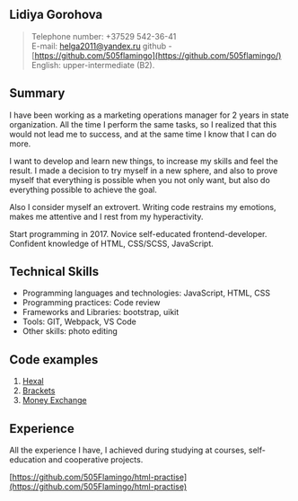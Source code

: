 ## Lidiya Gorohova

> Telephone number: +37529 542-36-41  
> E-mail: helga2011@yandex.ru
> github - [https://github.com/505flamingo](https://github.com/505flamingo/)
> English: upper-intermediate (B2).

## Summary

I have been working as a marketing operations manager for 2 years in state organization. All the time I perform the same tasks, so I realized that this would not lead me to success, and at the same time I know that I can do more.

I want to develop and learn new things, to increase my skills and feel the result. I made a decision to try myself in a new sphere, and also to prove myself that everything is possible when you not only want, but also do everything possible to achieve the goal.

Also I consider myself an extrovert. Writing code restrains my emotions, makes me attentive and I rest from my hyperactivity.

Start programming in 2017. Novice self-educated frontend-developer. Confident knowledge of HTML, CSS/SCSS, JavaScript.

## Technical Skills

* Programming languages and technologies: JavaScript, HTML, CSS
* Programming practices: Code review
* Frameworks and Libraries: bootstrap, uikit
* Tools: GIT, Webpack, VS Code
* Other skills: photo editing

## Сode examples

1. [Hexal](https://github.com/505Flamingo/hexal/tree/hexal) 
2. [Brackets](https://github.com/505Flamingo/brackets) 
3. [Money Exchange](https://github.com/505Flamingo/money-exchange) 

## Experience

All the experience I have, I achieved during studying at courses, self-education and cooperative projects.

[https://github.com/505Flamingo/html-practise](https://github.com/505Flamingo/html-practise)
